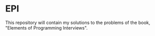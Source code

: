 # EPI
This repository will contain my solutions to the problems of the book, "Elements of Programming Interviews". 
